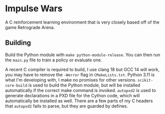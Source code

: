 # Impulse Wars

A C reinforcement learning environment that is very closely based off of the game Retrograde Arena. 

## Building

Build the Python module with `make python-module-release`. You can then run the `main.py` file to train a policy or evaluate one. 

A recent C compiler is required to build, I use clang 18 but GCC 14 will work, you may have to remove the `-Werror` flag in `CMakeLists.txt`. Python 3.11 is what I'm developing with, I make no promises for other versions. `scikit-core-build` is used to build the Python module, but will be installed automatically if the correct make command is invoked. `autopxd2` is used to generate declarations in a PXD file for the Cython code, which will automatically be installed as well. There are a few parts of my C headers that `autopxd2` fails to parse, but they are guarded by defines. 


